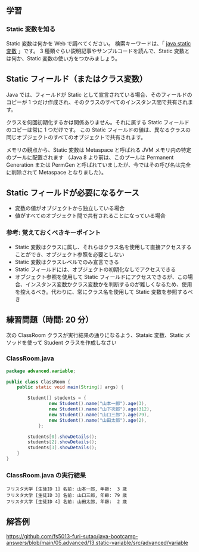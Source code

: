 ## 学習

### Static 変数を知る

Static 変数は何かを Web で調べてください。
検索キーワードは、「 [java static 変数](https://www.google.com/search?q=java+static+変数) 」です。
3 種類ぐらい説明記事やサンプルコードを読んで、Static 変数とは何か、Static 変数の使い方をつかみましょう。

## Static フィールド（またはクラス変数）

Java では、フィールドが Static として宣言されている場合、そのフィールドのコピーが 1 つだけ作成され、そのクラスのすべてのインスタンス間で共有されます。

クラスを何回初期化するかは関係ありません。それに属する Static フィールドのコピーは常に 1 つだけです。
この Static フィールドの値は、異なるクラスの同じオブジェクトのすべてのオブジェクトで共有されます。

メモリの観点から、Static 変数は Metaspace と呼ばれる JVM メモリ内の特定のプールに配置されます
（Java 8 より前は、このプールは Permanent Generation または PermGen と呼ばれていましたが、今ではその呼び名は完全に削除されて Metaspace となりました）。

## Static フィールドが必要になるケース

- 変数の値がオブジェクトから独立している場合
- 値がすべてのオブジェクト間で共有されることになっている場合

### 参考: 覚えておくべきキーポイント

- Static 変数はクラスに属し、それらはクラス名を使用して直接アクセスすることができ、オブジェクト参照を必要としない
- Static 変数はクラスレベルでのみ宣言できる
- Static フィールドには、オブジェクトの初期化なしでアクセスできる
- オブジェクト参照を使用して Static フィールドにアクセスできるが、この場合、インスタンス変数かクラス変数かを判断するのが難しくなるため、使用を控えるべき。代わりに、常にクラス名を使用して Static 変数を参照するべき

## 練習問題（時間: 20 分）

次の ClassRoom クラスが実行結果の通りになるよう、Stataic 変数、Static メソッドを使って Student クラスを作成しなさい

### ClassRoom.java

```java
package advanced.variable;

public class ClassRoom {
    public static void main(String[] args) {

        Student[] students = {
                new Student().name("山本一郎").age(3),
                new Student().name("山下次郎").age(312),
                new Student().name("山口三郎").age(79),
                new Student().name("山田太郎").age(2),
            };

        students[0].showDetails();
        students[2].showDetails();
        students[3].showDetails();
    }
}
```

### ClassRoom.java の実行結果

```console
フリスタ大学 [生徒ID 1] 名前: 山本一郎, 年齢:  3 歳
フリスタ大学 [生徒ID 3] 名前: 山口三郎, 年齢: 79 歳
フリスタ大学 [生徒ID 4] 名前: 山田太郎, 年齢:  2 歳
```

## 解答例

https://github.com/fs5013-furi-sutao/java-bootcamp-answers/blob/main/05.advanced/13.static-variable/src/advanced/variable
